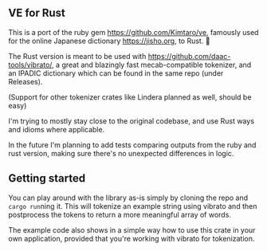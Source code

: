 ## VE for Rust

This is a port of the ruby gem https://github.com/Kimtaro/ve, famously used for the online Japanese dictionary https://jisho.org, to Rust. 🦀

The Rust version is meant to be used with https://github.com/daac-tools/vibrato/, a great and blazingly fast mecab-compatible tokenizer, and an IPADIC dictionary which can be found in the same repo (under Releases).

(Support for other tokenizer crates like Lindera planned as well, should be easy)

I'm trying to mostly stay close to the original codebase, and use Rust ways and idioms where applicable.

In the future I'm planning to add tests comparing outputs from the ruby and rust version, making sure there's no unexpected differences in logic.

## Getting started
You can play around with the library as-is simply by cloning the repo and `cargo run`ning it. This will tokenize an example string using vibrato and then postprocess the tokens to return a more meaningful array of words.

The example code also shows in a simple way how to use this crate in your own application, provided that you're working with vibrato for tokenization.